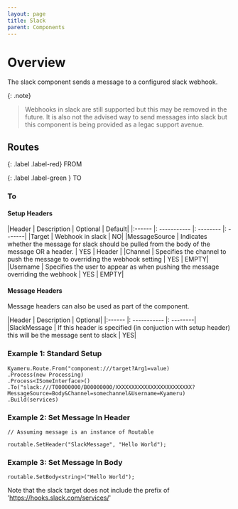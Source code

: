 ```yaml
---
layout: page
title: Slack
parent: Components
---
```


# Overview

The slack component sends a message to a configured slack webhook.

{: .note}
> Webhooks in slack are still supported but this may be removed in the future. It is also not the advised way to send messages into slack but this component is being provided as a legac support avenue.

## Routes

{: .label .label-red}
FROM

{: .label .label-green }
TO

### To
#### Setup Headers

|Header | Description | Optional | Default|
|:------ |: ----------- |: -------- |: -------|
|Target | Webhook in slack | NO|
|MessageSource | Indicates whether the message for slack should be pulled from the body of the message OR a header. | YES | Header |
|Channel | Specifies the channel to push the message to overriding the webhook setting | YES | EMPTY|
|Username | Specifies the user to appear as when pushing the message overriding the webhook | YES | EMPTY|

#### Message Headers

Message headers can also be used as part of the component.

|Header | Description | Optional|
|:------ |: ----------- |: --------|
|SlackMessage | If this header is specified (in conjuction with setup header) this will be the message sent to slack | YES|


### Example 1: Standard Setup

```
Kyameru.Route.From("component:///target?Arg1=value)
.Process(new Processing)
.Process<ISomeInterface>()
.To("slack:///T00000000/B00000000/XXXXXXXXXXXXXXXXXXXXXXXX?MessageSource=Body&Channel=somechannel&Username=Kyameru)
.Build(services)
```

### Example 2: Set Message In Header

```
// Assuming message is an instance of Routable

routable.SetHeader("SlackMessage", "Hello World");
```

### Example 3: Set Message In Body
```
routable.SetBody<string>("Hello World");
```

Note that the slack target does not include the prefix of 'https://hooks.slack.com/services/'